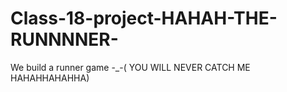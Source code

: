 # Class-18-project-HAHAH-THE-RUNNNNER-
We build a runner game -_-( YOU WILL NEVER CATCH ME HAHAHHAHAHHA)
